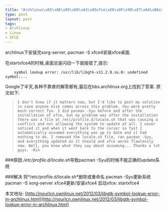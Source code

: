 ```yaml
--- 
title: "Archlinux\xE5\xAE\x89\xE8\xA3\x85xfce\xE6\x8F\x90\xE7\xA4\xBAsymbol lookup error"
type: post
layout: post
tags: 
- Archlinux
- Linux
- XFCE
---
```



archlinux下安装完xorg-server, pacman -S xfce4安装xfce桌面.

在startxfce4的时候,桌面总是闪动一下就报错了,提示:

		symbol lookup error: /usr/lib/libgtk-x11.2.0.so.0: undefined symbol:...

Google了半天,各种不靠普的解答都有,最后在bbs.archlinux.org上找到了答案. 原文如下:

>`I don't know if it matters now, but I'd like to post my solution in case anyone else comes across this problem.
You were pretty much correct Tyo. I did pacman -Syu before and after the installation of xfce, but my problem was after the installation there was a file at /etc/profile.d/locale.sh that was causing a conflict and not allowing the system to update at all. I never noticed it and when it went back to the cursor so fast I automatically assumed everything was up to date and it had nothing to do. I removed the locale.sh file, ran pacman -Syu, and everything updated as it should and xfce works flawlessly now.
Well, you know what they say about assuming...
Thanks a lot guys.
-Kin
`

###原因
*/etc/profile.d/locale.sh*导致pacman -Syu的时候不能正确的update系统

###解决
将*/etc/profile.d/locale.sh*删除或重命名
pacman -Syu更新系统
pacman -S xorg-server xfce4更新/安装xfce4
启动xfce: startxfce4

本文地址: [http://nourlcn.ownlinux.net/2012/03/libgtk-symbol-lookup-error-in-archlinux.html](http://nourlcn.ownlinux.net/2012/03/libgtk-symbol-lookup-error-in-archlinux.html)